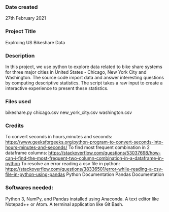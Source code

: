 ### Date created
27th February 2021

### Project Title
Explroing US Bikeshare Data

### Description
In this project, we use python to explore data related to bike share systems for three major cities in United States - Chicago, New York City and Washington.
The source code import data and answer interesting questions by computing descriptive statistics.
The script takes a raw input to create a interactive experience to present these statistics.

### Files used
bikeshare.py
chicago.csv
new_york_city.csv
washington.csv

### Credits
To convert seconds in hours,minutes and seconds: https://www.geeksforgeeks.org/python-program-to-convert-seconds-into-hours-minutes-and-seconds/
To find most frequent combination in 2 dataframe columns: https://stackoverflow.com/questions/53037698/how-can-i-find-the-most-frequent-two-column-combination-in-a-dataframe-in-python
To resolve an error reading a csv file in python: https://stackoverflow.com/questions/38336501/error-while-reading-a-csv-file-in-python-using-pandas
Python Documentation
Pandas Documentation

### Softwares needed:
Python 3, NumPy, and Pandas installed using Anaconda.
A text editor like Notepad++ or Atom.
A terminal application like Git Bash.

